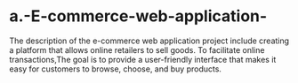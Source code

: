 # a.-E-commerce-web-application-
The description of the e-commerce web application project include creating a platform that allows online retailers to sell goods. To facilitate online transactions,The goal is to provide a user-friendly interface that makes it easy for customers to browse, choose, and buy products.
